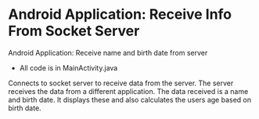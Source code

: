 # Android Application: Receive Info From Socket Server
Android Application: Receive name and birth date from server

- All code is in MainActivity.java

Connects to socket server to receive data from the server.  The server receives the data from a different application.
The data received is a name and birth date.  It displays these and also calculates the users age based on birth date.
